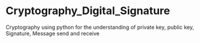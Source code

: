 # Cryptography_Digital_Signature
Cryptography using python for the understanding of private key, public key, Signature, Message send and receive
